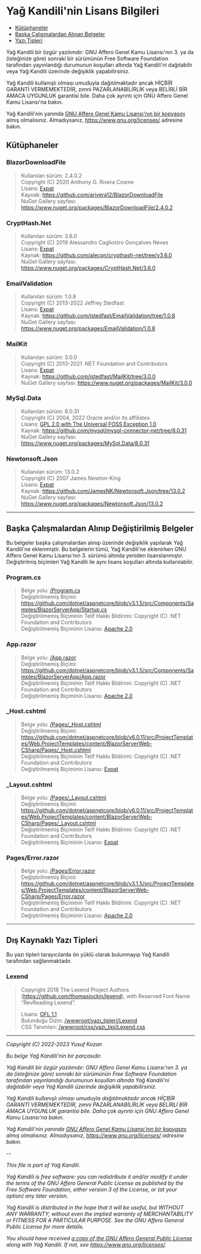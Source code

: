 # Yağ Kandili'nin Lisans Bilgileri


* [Kütüphaneler](#kütüphanelerin-lisansları)
* [Başka Çalışmalardan Alınan Belgeler](#başka-çalışmalardan-alınıp-değiştirilmiş-belgeler)
* [Yazı Tipleri](#dış-kaynaklı-yazı-tipleri)

Yağ Kandili bir özgür yazılımdır: GNU Affero Genel Kamu Lisansı'nın 3.
ya da (isteğinize göre) sonraki bir sürümünün Free Software Foundation
tarafından yayınlandığı durumunun koşulları altında Yağ Kandili'ni
dağıtabilir veya Yağ Kandili üzerinde değişiklik yapabilirsiniz.

Yağ Kandili kullanışlı olması umuduyla dağıtılmaktadır ancak HİÇBİR
GARANTİ VERMEMEKTEDİR, zımni PAZARLANABİLİRLİK veya BELİRLİ BİR
AMACA UYGUNLUK garantisi bile. Daha çok ayrıntı için GNU Affero
Genel Kamu Lisansı'na bakın.

Yağ Kandili'nin yanında [GNU Affero Genel Kamu Lisansı'nın bir kopyasını](
./agpl-3.0.md) almış olmalısınız.
Almadıysanız, <https://www.gnu.org/licenses/> adresine bakın.


## Kütüphaneler

### BlazorDownloadFile

>Kullanılan sürüm: 2.4.0.2  
 Copyright (C) 2020 Anthony G. Rivera Cosme  
 Lisans: [Expat](/Lisans/Kütüphanelerin_Lisansları/BlazorDownloadFile-lisans.txt)  
 Kaynak: https://github.com/arivera12/BlazorDownloadFile  
 NuGet Gallery sayfası: https://www.nuget.org/packages/BlazorDownloadFile/2.4.0.2

### CryptHash.Net

>Kullanılan sürüm: 3.6.0  
 Copyright (C) 2019 Alessandro Cagliostro Gonçalves Neves  
 Lisans: [Expat](/Lisans/Kütüphanelerin_Lisansları/CryptHash.Net-lisans.txt)  
 Kaynak: https://github.com/alecgn/crypthash-net/tree/v3.6.0  
 NuGet Gallery sayfası: https://www.nuget.org/packages/CryptHash.Net/3.6.0

### EmailValidation

>Kullanılan sürüm: 1.0.8  
 Copyright (C) 2013-2022 Jeffrey Stedfast  
 Lisans: [Expat](/Lisans/Kütüphanelerin_Lisansları/EmailValidation-lisans.txt)  
 Kaynak: https://github.com/jstedfast/EmailValidation/tree/1.0.8  
 NuGet Gallery sayfası: https://www.nuget.org/packages/EmailValidation/1.0.8

### MailKit
>Kullanılan sürüm: 3.0.0  
 Copyright (C) 2013-2021 .NET Foundation and Contributors  
 Lisans: [Expat](/Lisans/Kütüphanelerin_Lisansları/MailKit-lisans.txt)  
 Kaynak: https://github.com/jstedfast/MailKit/tree/3.0.0  
 NuGet Gallery sayfası: https://www.nuget.org/packages/MailKit/3.0.0

### MySql.Data
>Kullanılan sürüm: 8.0.31  
 Copyright (C) 2004, 2022 Oracle and/or its affiliates  
 Lisans: [GPL 2.0 with The Universal FOSS Exception 1.0](/Lisans/Kütüphanelerin_Lisansları/MySql.Data-lisans.txt)  
 Kaynak: https://github.com/mysql/mysql-connector-net/tree/8.0.31  
 NuGet Gallery sayfası: https://www.nuget.org/packages/MySql.Data/8.0.31

### Newtonsoft.Json
>Kullanılan sürüm: 13.0.2  
 Copyright (C) 2007 James Newton-King  
 Lisans: [Expat](/Lisans/Kütüphanelerin_Lisansları/Newtonsoft.Json-lisans.md)  
 Kaynak: https://github.com/JamesNK/Newtonsoft.Json/tree/13.0.2  
 NuGet Gallery sayfası: https://www.nuget.org/packages/Newtonsoft.Json/13.0.2

---
## Başka Çalışmalardan Alınıp Değiştirilmiş Belgeler

Bu belgeler başka çalışmalardan alınıp üzerinde değişiklik
yapılarak Yağ Kandili'ne eklenmiştir. Bu belgelerin tümü,
Yağ Kandili'ne eklenirken GNU Affero Genel Kamu Lisansı'nın 3.
sürümü altında yeniden lisanslanmıştır. Değiştirilmiş
biçimleri Yağ Kandili ile aynı lisans koşulları altında
kullanılabilir.

### Program.cs
>Belge yolu: [/Program.cs](/Program.cs)  
 Değiştirilmemiş Biçimi: https://github.com/dotnet/aspnetcore/blob/v3.1.5/src/Components/Samples/BlazorServerApp/Startup.cs  
 Değiştirilmemiş Biçiminin Telif Hakkı Bildirimi: Copyright (C) .NET Foundation and Contributors  
 Değiştirilmemiş Biçiminin Lisansı: [Apache 2.0](/Lisans/apache-2.0.txt)

### App.razor
>Belge yolu: [/App.razor](/App.razor)  
 Değiştirilmemiş Biçimi: https://github.com/dotnet/aspnetcore/blob/v3.1.5/src/Components/Samples/BlazorServerApp/App.razor  
 Değiştirilmemiş Biçiminin Telif Hakkı Bildirimi: Copyright (C) .NET Foundation and Contributors  
 Değiştirilmemiş Biçiminin Lisansı: [Apache 2.0](/Lisans/apache-2.0.txt)

### _Host.cshtml
>Belge yolu: [/Pages/_Host.cshtml](/Pages/_Host.cshtml)  
 Değiştirilmemiş Biçimi: https://github.com/dotnet/aspnetcore/blob/v6.0.11/src/ProjectTemplates/Web.ProjectTemplates/content/BlazorServerWeb-CSharp/Pages/_Host.cshtml  
 Değiştirilmemiş Biçiminin Telif Hakkı Bildirimi: Copyright (C) .NET Foundation and Contributors  
 Değiştirilmemiş Biçiminin Lisansı: [Expat](/Lisans/expat.txt)

### _Layout.cshtml
>Belge yolu: [/Pages/_Layout.cshtml](/Pages/_Layout.cshtml)  
 Değiştirilmemiş Biçimi: https://github.com/dotnet/aspnetcore/blob/v6.0.11/src/ProjectTemplates/Web.ProjectTemplates/content/BlazorServerWeb-CSharp/Pages/_Layout.cshtml  
 Değiştirilmemiş Biçiminin Telif Hakkı Bildirimi: Copyright (C) .NET Foundation and Contributors  
 Değiştirilmemiş Biçiminin Lisansı: [Expat](/Lisans/expat.txt)

### Pages/Error.razor
>Belge yolu: [/Pages/Error.razor](/Pages/Error.razor)  
 Değiştirilmemiş Biçimi: https://github.com/dotnet/aspnetcore/blob/v3.1.5/src/ProjectTemplates/Web.ProjectTemplates/content/BlazorServerWeb-CSharp/Pages/Error.razor  
 Değiştirilmemiş Biçiminin Telif Hakkı Bildirimi: Copyright (C) .NET Foundation and Contributors  
 Değiştirilmemiş Biçiminin Lisansı: [Apache 2.0](/Lisans/apache-2.0.txt)

---
## Dış Kaynaklı Yazı Tipleri

Bu yazı tipleri tarayıcılarda ön yüklü olarak
bulunmayıp Yağ Kandili tarafından sağlanmaktadır.

### Lexend
> Copyright 2018 The Lexend Project Authors (https://github.com/thomasjockin/lexend), 
with Reserved Font Name “RevReading Lexend”.
>
> Lisans: [OFL 1.1](/wwwroot/yazı_tipleri/Lexend/OFL.txt)  
Bulunduğu Dizin: [/wwwroot/yazı_tipleri/Lexend](/wwwroot/yazı_tipleri/Lexend)  
CSS Tanımları: [/wwwroot/css/yazı_tipi/Lexend.css](/wwwroot/css/yazı_tipi/Lexend.css)

---

*Copyright (C) 2022-2023 Yusuf Kozan*  

*Bu belge Yağ Kandili'nin bir parçasıdır.*

*Yağ Kandili bir özgür yazılımdır: GNU Affero Genel Kamu Lisansı'nın 3.
ya da (isteğinize göre) sonraki bir sürümünün Free Software Foundation
tarafından yayınlandığı durumunun koşulları altında Yağ Kandili'ni
dağıtabilir veya Yağ Kandili üzerinde değişiklik yapabilirsiniz.*

*Yağ Kandili kullanışlı olması umuduyla dağıtılmaktadır ancak HİÇBİR
GARANTİ VERMEMEKTEDİR, zımni PAZARLANABİLİRLİK veya BELİRLİ BİR
AMACA UYGUNLUK garantisi bile. Daha çok ayrıntı için GNU Affero
Genel Kamu Lisansı'na bakın.*

*Yağ Kandili'nin yanında [GNU Affero Genel Kamu Lisansı'nın bir kopyasını](
./agpl-3.0.md) almış olmalısınız.
Almadıysanız, <https://www.gnu.org/licenses/> adresine bakın.*

 --  

*This file is part of Yağ Kandili.*

*Yağ Kandili is free software: you can redistribute it and/or modify
it under the terms of the GNU Affero General Public License as
published by the Free Software Foundation, either version 3 of the
License, or (at your option) any later version.*

*Yağ Kandili is distributed in the hope that it will be useful,
but WITHOUT ANY WARRANTY; without even the implied warranty of
MERCHANTABILITY or FITNESS FOR A PARTICULAR PURPOSE. See the
GNU Affero General Public License for more details.*

*You should have received [a copy of the GNU Affero General Public License](
./agpl-3.0.md) along with Yağ Kandili.
If not, see <https://www.gnu.org/licenses/>.*